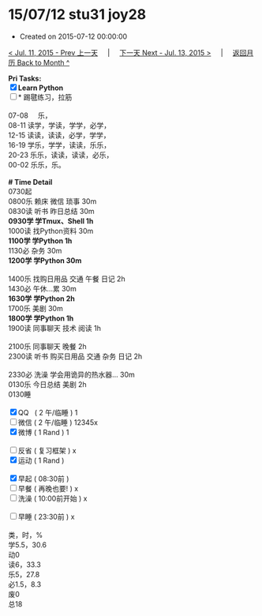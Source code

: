 # 15/07/12 stu31 joy28

- Created on 2015-07-12 00:00:00

[< Jul. 11, 2015 - Prev 上一天](/lifelogs/2015/07/d11.md) &nbsp; &nbsp; | &nbsp; &nbsp; [下一天 Next - Jul. 13, 2015 >](/lifelogs/2015/07/d13.md) &nbsp; &nbsp; |  &nbsp; &nbsp; [返回月历 Back to Month ^](/lifelogs/2015/07/index.md)
<br/><div><b>Pri Tasks:</b></div><div><input checked="true" type="checkbox"/><b>Learn Python</b></div><div><input type="checkbox"/>* 踢毽练习，拉筋</div><div><br/></div><div>07-08     乐，</div><div>08-11 读学，学读，学学，必学，</div><div>12-15 读读，读读，必学，学学，</div><div>16-19 学乐，学学，读读，乐乐，</div><div>20-23 乐乐，读读，读读，必乐，</div><div>00-02 乐乐，乐。</div><div><br/></div><div><b># Time Detail</b></div><div>0730起</div><div>0800乐 赖床 微信 琐事 30m</div><div>0830读 听书 昨日总结 30m</div><div><b>0930学 学Tmux、Shell 1h</b></div><div>1000读 找Python资料 30m</div><div><b>1100学 学Python 1h</b></div><div>1130必 杂务 30m</div><div><b>1200学 学Python 30m</b></div><div><br/></div><div>1400乐 找购日用品 交通 午餐 日记 2h</div><div>1430必 午休…累 30m</div><div><b>1630学 学Python 2h</b></div><div>1700乐 美剧 30m</div><div><b>1800学 学Python 1h</b></div><div>1900读 同事聊天 技术 阅读 1h</div><div><br/></div><div>2100乐 同事聊天 晚餐 2h</div><div>2300读 听书 购买日用品 交通 杂务 日记 2h</div><div><br/></div><div>2330必 洗澡 学会用诡异的热水器… 30m</div><div>0130乐 今日总结 美剧 2h</div><div>0130睡</div><div><br/></div><div><input checked="true" type="checkbox"/>QQ   ( 2 午/临睡 ) 1</div><div><input type="checkbox"/>微信 ( 2 午/临睡 ) 12345x</div><div><input checked="true" type="checkbox"/>微博 ( 1 Rand ) 1</div><div><br/></div><div><input type="checkbox"/>反省 ( 复习框架 ) x</div><div><input checked="true" type="checkbox"/>运动 ( 1 Rand )</div><div><br/></div><div><input checked="true" type="checkbox"/>早起 ( 08:30前 )</div><div><input type="checkbox"/>早餐 ( 再晚也要! ) x</div><div><input type="checkbox"/>洗澡 ( 10:00前开始 ) x</div><div><br/></div><div><input type="checkbox"/>早睡 ( 23:30前 ) x</div><div><br/></div><div>类，时，%</div><div>学5.5，30.6</div><div>动0</div><div>读6，33.3</div><div>乐5，27.8</div><div>必1.5，8.3</div><div>废0</div><div>总18</div>
